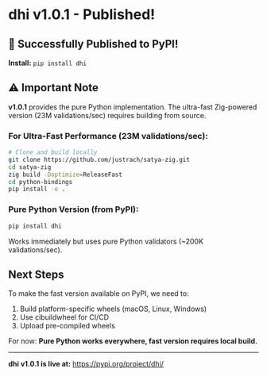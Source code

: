 # dhi v1.0.1 - Published!

## 🎉 Successfully Published to PyPI!

**Install:** `pip install dhi`

## ⚠️ Important Note

**v1.0.1** provides the pure Python implementation. The ultra-fast Zig-powered version (23M validations/sec) requires building from source.

### For Ultra-Fast Performance (23M validations/sec):

```bash
# Clone and build locally
git clone https://github.com/justrach/satya-zig.git
cd satya-zig
zig build -Doptimize=ReleaseFast
cd python-bindings
pip install -e .
```

### Pure Python Version (from PyPI):

```bash
pip install dhi
```

Works immediately but uses pure Python validators (~200K validations/sec).

## Next Steps

To make the fast version available on PyPI, we need to:
1. Build platform-specific wheels (macOS, Linux, Windows)
2. Use cibuildwheel for CI/CD
3. Upload pre-compiled wheels

For now: **Pure Python works everywhere, fast version requires local build.**

---

**dhi v1.0.1 is live at:** https://pypi.org/project/dhi/
